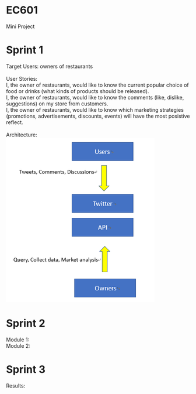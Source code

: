 # EC601
Mini Project

# Sprint 1
  Target Users: owners of restaurants<br/><br/>
  User Stories:<br/> 
  I, the owner of restaurants, would like to know the current popular choice of food or drinks (what kinds of products should be released).<br/>
  I, the owner of restaurants, would like to know the comments (like, dislike, suggestions) on my store from customers.<br/>
  I, the owner of restaurants, would like to know which marketing strategies (promotions, advertisements, discounts, events) will have the most posistive reflect.<br/><br/>
  Architecture:<br/>
<img src="https://github.com/ThomasChen1997/EC601/blob/master/%E6%9C%AA%E5%91%BD%E5%90%8D.png">
# Sprint 2
  Module 1:<br/>
  Module 2:
# Sprint 3
  Results:<br/>      
